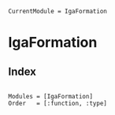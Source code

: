 ```@meta
CurrentModule = IgaFormation
```
# IgaFormation

## Index
```@index
```

```@autodocs
Modules = [IgaFormation]
Order   = [:function, :type]
```